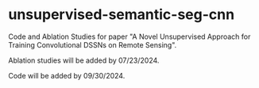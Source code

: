 # unsupervised-semantic-seg-cnn
Code and Ablation Studies for paper "A Novel Unsupervised Approach for Training Convolutional DSSNs on Remote Sensing".

Ablation studies will be added by 07/23/2024.

Code will be added by 09/30/2024.
